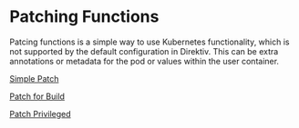 # Patching Functions

Patcing functions is a simple way to use Kubernetes functionality, which is not supported by the default configuration in Direktiv. This can be extra annotations or metadata for the pod or values within the user container. 

[Simple Patch](wf.yaml)

[Patch for Build](wf-build.yaml)

[Patch Privileged](wf-privileged.yaml)